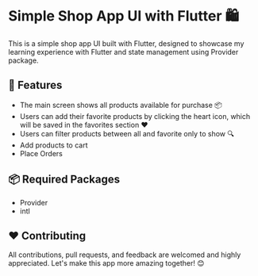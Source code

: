 # Simple Shop App UI with Flutter 🛍️

This is a simple shop app UI built with Flutter, designed to showcase my learning experience with Flutter and state management using Provider package.

## 🚀 Features

- The main screen shows all products available for purchase 📦
- Users can add their favorite products by clicking the heart icon, which will be saved in the favorites section ❤️
- Users can filter products between all and favorite only to show 🔍
- Add products to cart 
- Place Orders

## 📦 Required Packages

- Provider
- intl 

## ❤️ Contributing

All contributions, pull requests, and feedback are welcomed and highly appreciated. Let's make this app more amazing together! 😊
